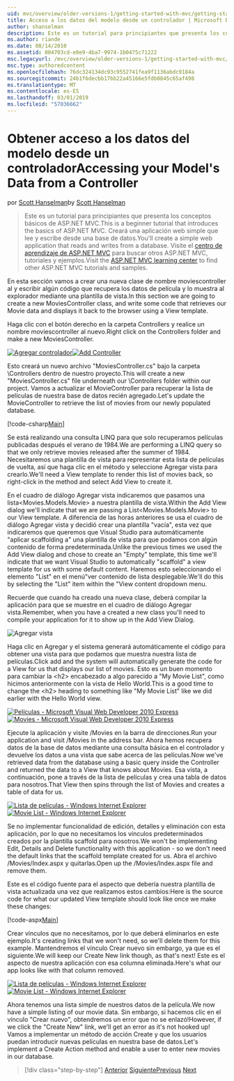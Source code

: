 ```yaml
---
uid: mvc/overview/older-versions-1/getting-started-with-mvc/getting-started-with-mvc-part5
title: Acceso a los datos del modelo desde un controlador | Microsoft Docs
author: shanselman
description: Este es un tutorial para principiantes que presenta los conceptos básicos de ASP.NET MVC. Cree una aplicación web simple que lee y escribe desde una base de datos.
ms.author: riande
ms.date: 08/14/2010
ms.assetid: 004703cd-e0e9-4ba7-9974-1b0475c71222
msc.legacyurl: /mvc/overview/older-versions-1/getting-started-with-mvc/getting-started-with-mvc-part5
msc.type: authoredcontent
ms.openlocfilehash: 76dc324134dc93c9552741fea9f1136abdc9184a
ms.sourcegitcommit: 24b1f6decbb17bb22a45166e5fdb0845c65af498
ms.translationtype: MT
ms.contentlocale: es-ES
ms.lasthandoff: 03/01/2019
ms.locfileid: "57036662"
---
```

<a name="accessing-your-models-data-from-a-controller"></a><span data-ttu-id="28b86-104">Obtener acceso a los datos del modelo desde un controlador</span><span class="sxs-lookup"><span data-stu-id="28b86-104">Accessing your Model's Data from a Controller</span></span>
====================
<span data-ttu-id="28b86-105">por [Scott Hanselman](https://github.com/shanselman)</span><span class="sxs-lookup"><span data-stu-id="28b86-105">by [Scott Hanselman](https://github.com/shanselman)</span></span>

> <span data-ttu-id="28b86-106">Este es un tutorial para principiantes que presenta los conceptos básicos de ASP.NET MVC.</span><span class="sxs-lookup"><span data-stu-id="28b86-106">This is a beginner tutorial that introduces the basics of ASP.NET MVC.</span></span> <span data-ttu-id="28b86-107">Creará una aplicación web simple que lee y escribe desde una base de datos.</span><span class="sxs-lookup"><span data-stu-id="28b86-107">You'll create a simple web application that reads and writes from a database.</span></span> <span data-ttu-id="28b86-108">Visite el [centro de aprendizaje de ASP.NET MVC](../../../index.md) para buscar otros ASP.NET MVC, tutoriales y ejemplos.</span><span class="sxs-lookup"><span data-stu-id="28b86-108">Visit the [ASP.NET MVC learning center](../../../index.md) to find other ASP.NET MVC tutorials and samples.</span></span>


<span data-ttu-id="28b86-109">En esta sección vamos a crear una nueva clase de nombre moviescontroller al y escribir algún código que recupera los datos de película y lo muestra al explorador mediante una plantilla de vista.</span><span class="sxs-lookup"><span data-stu-id="28b86-109">In this section we are going to create a new MoviesController class, and write some code that retrieves our Movie data and displays it back to the browser using a View template.</span></span>

<span data-ttu-id="28b86-110">Haga clic con el botón derecho en la carpeta Controllers y realice un nombre moviescontroller al nuevo.</span><span class="sxs-lookup"><span data-stu-id="28b86-110">Right click on the Controllers folder and make a new MoviesController.</span></span>

<span data-ttu-id="28b86-111">[![Agregar controlador](getting-started-with-mvc-part5/_static/image2.png)](getting-started-with-mvc-part5/_static/image1.png)</span><span class="sxs-lookup"><span data-stu-id="28b86-111">[![Add Controller](getting-started-with-mvc-part5/_static/image2.png)](getting-started-with-mvc-part5/_static/image1.png)</span></span>

<span data-ttu-id="28b86-112">Esto creará un nuevo archivo "MoviesController.cs" bajo la carpeta \Controllers dentro de nuestro proyecto.</span><span class="sxs-lookup"><span data-stu-id="28b86-112">This will create a new "MoviesController.cs" file underneath our \Controllers folder within our project.</span></span> <span data-ttu-id="28b86-113">Vamos a actualizar el MovieController para recuperar la lista de películas de nuestra base de datos recién agregado.</span><span class="sxs-lookup"><span data-stu-id="28b86-113">Let's update the MovieController to retrieve the list of movies from our newly populated database.</span></span>

[!code-csharp[Main](getting-started-with-mvc-part5/samples/sample1.cs)]

<span data-ttu-id="28b86-114">Se está realizando una consulta LINQ para que solo recuperamos películas publicadas después el verano de 1984.</span><span class="sxs-lookup"><span data-stu-id="28b86-114">We are performing a LINQ query so that we only retrieve movies released after the summer of 1984.</span></span> <span data-ttu-id="28b86-115">Necesitaremos una plantilla de vista para representar esta lista de películas de vuelta, así que haga clic en el método y seleccione Agregar vista para crearlo.</span><span class="sxs-lookup"><span data-stu-id="28b86-115">We'll need a View template to render this list of movies back, so right-click in the method and select Add View to create it.</span></span>

<span data-ttu-id="28b86-116">En el cuadro de diálogo Agregar vista indicaremos que pasamos una lista&lt;Movies.Models.Movie&gt; a nuestra plantilla de vista.</span><span class="sxs-lookup"><span data-stu-id="28b86-116">Within the Add View dialog we'll indicate that we are passing a List&lt;Movies.Models.Movie&gt; to our View template.</span></span> <span data-ttu-id="28b86-117">A diferencia de las horas anteriores se usa el cuadro de diálogo Agregar vista y decidió crear una plantilla "vacía", esta vez que indicaremos que queremos que Visual Studio para automáticamente "aplicar scaffolding a" una plantilla de vista para que podamos con algún contenido de forma predeterminada.</span><span class="sxs-lookup"><span data-stu-id="28b86-117">Unlike the previous times we used the Add View dialog and chose to create an "Empty" template, this time we'll indicate that we want Visual Studio to automatically "scaffold" a view template for us with some default content.</span></span> <span data-ttu-id="28b86-118">Haremos esto seleccionando el elemento "List" en el menú"ver contenido de lista desplegable.</span><span class="sxs-lookup"><span data-stu-id="28b86-118">We'll do this by selecting the "List" item within the "View content dropdown menu.</span></span>

<span data-ttu-id="28b86-119">Recuerde que cuando ha creado una nueva clase, deberá compilar la aplicación para que se muestre en el cuadro de diálogo Agregar vista.</span><span class="sxs-lookup"><span data-stu-id="28b86-119">Remember, when you have a created a new class you'll need to compile your application for it to show up in the Add View Dialog.</span></span>

![Agregar vista](getting-started-with-mvc-part5/_static/image3.png)

<span data-ttu-id="28b86-121">Haga clic en Agregar y el sistema generará automáticamente el código para obtener una vista para que podamos que muestra nuestra lista de películas.</span><span class="sxs-lookup"><span data-stu-id="28b86-121">Click add and the system will automatically generate the code for a View for us that displays our list of movies.</span></span> <span data-ttu-id="28b86-122">Esto es un buen momento para cambiar la &lt;h2&gt; encabezado a algo parecido a "My Movie List", como hicimos anteriormente con la vista de Hello World.</span><span class="sxs-lookup"><span data-stu-id="28b86-122">This is a good time to change the &lt;h2&gt; heading to something like "My Movie List" like we did earlier with the Hello World view.</span></span>

<span data-ttu-id="28b86-123">[![Películas - Microsoft Visual Web Developer 2010 Express](getting-started-with-mvc-part5/_static/image5.png)](getting-started-with-mvc-part5/_static/image4.png)</span><span class="sxs-lookup"><span data-stu-id="28b86-123">[![Movies - Microsoft Visual Web Developer 2010 Express](getting-started-with-mvc-part5/_static/image5.png)](getting-started-with-mvc-part5/_static/image4.png)</span></span>

<span data-ttu-id="28b86-124">Ejecute la aplicación y visite /Movies en la barra de direcciones.</span><span class="sxs-lookup"><span data-stu-id="28b86-124">Run your application and visit /Movies in the address bar.</span></span> <span data-ttu-id="28b86-125">Ahora hemos recupera datos de la base de datos mediante una consulta básica en el controlador y devuelve los datos a una vista que sabe acerca de las películas.</span><span class="sxs-lookup"><span data-stu-id="28b86-125">Now we've retrieved data from the database using a basic query inside the Controller and returned the data to a View that knows about Movies.</span></span> <span data-ttu-id="28b86-126">Esa vista, a continuación, pone a través de la lista de películas y crea una tabla de datos para nosotros.</span><span class="sxs-lookup"><span data-stu-id="28b86-126">That View then spins through the list of Movies and creates a table of data for us.</span></span>

<span data-ttu-id="28b86-127">[![Lista de películas - Windows Internet Explorer](getting-started-with-mvc-part5/_static/image7.png)](getting-started-with-mvc-part5/_static/image6.png)</span><span class="sxs-lookup"><span data-stu-id="28b86-127">[![Movie List - Windows Internet Explorer](getting-started-with-mvc-part5/_static/image7.png)](getting-started-with-mvc-part5/_static/image6.png)</span></span>

<span data-ttu-id="28b86-128">Se no implementar funcionalidad de edición, detalles y eliminación con esta aplicación, por lo que no necesitamos los vínculos predeterminados creados por la plantilla scaffold para nosotros.</span><span class="sxs-lookup"><span data-stu-id="28b86-128">We won't be implementing Edit, Details and Delete functionality with this application - so we don't need the default links that the scaffold template created for us.</span></span> <span data-ttu-id="28b86-129">Abra el archivo /Movies/Index.aspx y quitarlas.</span><span class="sxs-lookup"><span data-stu-id="28b86-129">Open up the /Movies/Index.aspx file and remove them.</span></span>

<span data-ttu-id="28b86-130">Este es el código fuente para el aspecto que debería nuestra plantilla de vista actualizada una vez que realizamos estos cambios:</span><span class="sxs-lookup"><span data-stu-id="28b86-130">Here is the source code for what our updated View template should look like once we make these changes:</span></span>

[!code-aspx[Main](getting-started-with-mvc-part5/samples/sample2.aspx)]

<span data-ttu-id="28b86-131">Crear vínculos que no necesitamos, por lo que deberá eliminarlos en este ejemplo.</span><span class="sxs-lookup"><span data-stu-id="28b86-131">It's creating links that we won't need, so we'll delete them for this example.</span></span> <span data-ttu-id="28b86-132">Mantendremos el vínculo Crear nuevo sin embargo, ya que es el siguiente.</span><span class="sxs-lookup"><span data-stu-id="28b86-132">We will keep our Create New link though, as that's next!</span></span> <span data-ttu-id="28b86-133">Este es el aspecto de nuestra aplicación con esa columna eliminada.</span><span class="sxs-lookup"><span data-stu-id="28b86-133">Here's what our app looks like with that column removed.</span></span>

<span data-ttu-id="28b86-134">[![Lista de películas - Windows Internet Explorer](getting-started-with-mvc-part5/_static/image9.png)](getting-started-with-mvc-part5/_static/image8.png)</span><span class="sxs-lookup"><span data-stu-id="28b86-134">[![Movie List - Windows Internet Explorer](getting-started-with-mvc-part5/_static/image9.png)](getting-started-with-mvc-part5/_static/image8.png)</span></span>

<span data-ttu-id="28b86-135">Ahora tenemos una lista simple de nuestros datos de la película.</span><span class="sxs-lookup"><span data-stu-id="28b86-135">We now have a simple listing of our movie data.</span></span> <span data-ttu-id="28b86-136">Sin embargo, si hacemos clic en el vínculo "Crear nuevo", obtendremos un error que no se enlazó!</span><span class="sxs-lookup"><span data-stu-id="28b86-136">However, if we click the "Create New" link, we'll get an error as it's not hooked up!</span></span> <span data-ttu-id="28b86-137">Vamos a implementar un método de acción Create y que los usuarios puedan introducir nuevas películas en nuestra base de datos.</span><span class="sxs-lookup"><span data-stu-id="28b86-137">Let's implement a Create Action method and enable a user to enter new movies in our database.</span></span>

> [!div class="step-by-step"]
> <span data-ttu-id="28b86-138">[Anterior](getting-started-with-mvc-part4.md)
> [Siguiente](getting-started-with-mvc-part6.md)</span><span class="sxs-lookup"><span data-stu-id="28b86-138">[Previous](getting-started-with-mvc-part4.md)
[Next](getting-started-with-mvc-part6.md)</span></span>
